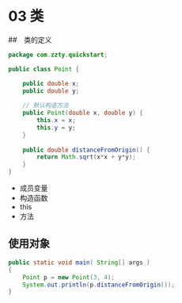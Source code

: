 # 03 类

##　类的定义
```java
package com.zzty.quickstart;

public class Point {

	public double x;
	public double y;
	
	// 默认构造方法
	public Point(double x, double y) {
		this.x = x;
		this.y = y;
	}
	
	public double distanceFromOrigin() {
		return Math.sqrt(x*x + y*y);
	}
}
```

* 成员变量
* 构造函数
* this
* 方法

## 使用对象

```java
public static void main( String[] args )
{
    Point p = new Point(3, 4);
    System.out.println(p.distanceFromOrigin());
}
```
